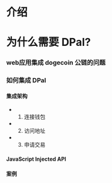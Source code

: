 # 介绍

# 为什么需要 DPal?

### web应用集成 dogecoin 公链的问题

### 如何集成 DPal

#### 集成架构

* 1. 连接钱包
* 2. 访问地址
* 3. 申请交易

#### JavaScript Injected API

#### 案例
